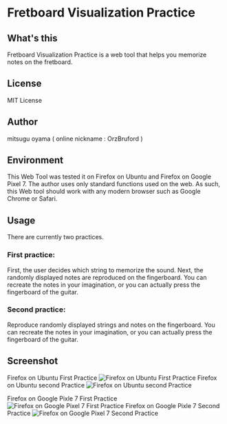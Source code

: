 # Fretboard Visualization Practice

## What's this
Fretboard Visualization Practice is a web tool that helps you memorize notes on the fretboard.  

## License
MIT License  

## Author
mitsugu oyama ( online nickname : OrzBruford )  

## Environment
This Web Tool was tested it on Firefox on Ubuntu and Firefox on Google Pixel 7. The author uses only standard functions used on the web. As such, this Web tool should work with any modern browser such as Google Chrome or Safari.  

## Usage
There are currently two practices.  

### First practice:  
First, the user decides which string to memorize the sound. Next, the randomly displayed notes are reproduced on the fingerboard. You can recreate the notes in your imagination, or you can actually press the fingerboard of the guitar.  

### Second practice:  
Reproduce randomly displayed strings and notes on the fingerboard. You can recreate the notes in your imagination, or you can actually press the fingerboard of the guitar.  

## Screenshot

Firefox on Ubuntu First Practice
![Firefox on Ubuntu First Practice](https://i.imgur.com/4TSvKyG.png)
Firefox on Ubuntu second Practice
![Firefox on Ubuntu second Practice](https://i.imgur.com/G4GQFuD.png)

Firefox on Google Pixle 7 First Practice
![Firefox on Google Pixel 7 First Practice](https://i.imgur.com/kYl0HT6.png)
Firefox on Google Pixle 7 Second Practice
![Firefox on Google Pixel 7 Second Practice](https://i.imgur.com/kYl0HT6.png)

